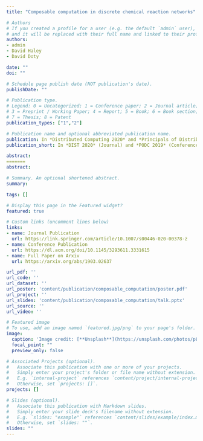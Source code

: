 ```yaml
---
title: "Composable computation in discrete chemical reaction networks"

# Authors
# If you created a profile for a user (e.g. the default `admin` user), write the username (folder name) here 
# and it will be replaced with their full name and linked to their profile.
authors:
- admin
- David Haley
- David Doty

date: ""
doi: ""

# Schedule page publish date (NOT publication's date).
publishDate: ""

# Publication type.
# Legend: 0 = Uncategorized; 1 = Conference paper; 2 = Journal article;
# 3 = Preprint / Working Paper; 4 = Report; 5 = Book; 6 = Book section;
# 7 = Thesis; 8 = Patent
publication_types: ["1","2"]

# Publication name and optional abbreviated publication name.
publication: In *Distributed Computing 2020* and *Principals of Distributed Computing 2019*
publication_short: In *DIST 2020* (Journal) and *PODC 2019* (Conference)

abstract: 
=======
abstract: 

# Summary. An optional shortened abstract.
summary: 

tags: []

# Display this page in the Featured widget?
featured: true

# Custom links (uncomment lines below)
links:
- name: Journal Publication
  url: https://link.springer.com/article/10.1007/s00446-020-00378-z
- name: Conference Publication
  url: https://dl.acm.org/doi/10.1145/3293611.3331615
- name: Full Paper on Arxiv
  url: https://arxiv.org/abs/1903.02637

url_pdf: ''
url_code: ''
url_dataset: ''
url_poster: 'content/publication/composable_computation/poster.pdf'
url_project: ''
url_slides: 'content/publication/composable_computation/talk.pptx'
url_source: ''
url_video: ''

# Featured image
# To use, add an image named `featured.jpg/png` to your page's folder. 
image:
  caption: 'Image credit: [**Unsplash**](https://unsplash.com/photos/pLCdAaMFLTE)'
  focal_point: ""
  preview_only: false

# Associated Projects (optional).
#   Associate this publication with one or more of your projects.
#   Simply enter your project's folder or file name without extension.
#   E.g. `internal-project` references `content/project/internal-project/index.md`.
#   Otherwise, set `projects: []`.
projects: []

# Slides (optional).
#   Associate this publication with Markdown slides.
#   Simply enter your slide deck's filename without extension.
#   E.g. `slides: "example"` references `content/slides/example/index.md`.
#   Otherwise, set `slides: ""`.
slides: ""
---
```

